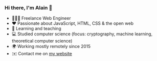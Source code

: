 ### Hi there, I'm Alain 👋

- 👨🏽‍💻 Freelance Web Engineer
- ❤️ Passionate about JavaScript, HTML, CSS & the open web
- 🌱 Learning and teaching
- 💻 Studied computer science (focus: cryptography, machine learning, theoretical computer science)
- 🌍 Working mostly remotely since 2015
- ✉️ Contact me on [my website](https://www.alainhorner.ch/)

